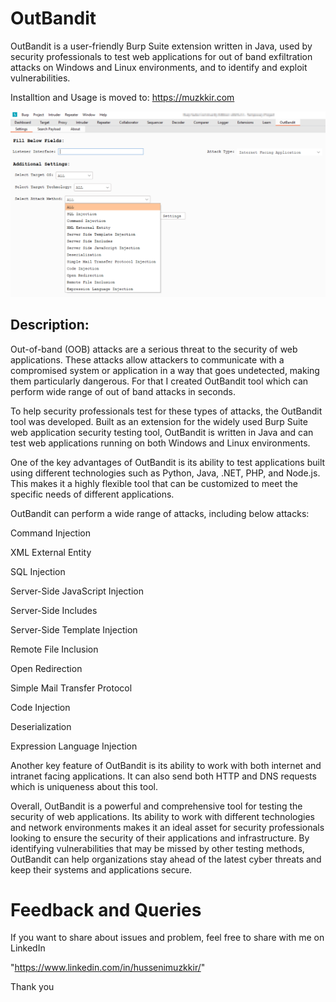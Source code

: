 # OutBandit
OutBandit is a user-friendly Burp Suite extension written in Java, used by security professionals to test web applications for out of band exfiltration attacks on Windows and Linux environments, and to identify and exploit vulnerabilities.

Installtion and Usage is moved to: https://muzkkir.com

![1](https://raw.githubusercontent.com/mymuzzy/OutBandit/main/OutBandit.png)

## Description:

Out-of-band (OOB) attacks are a serious threat to the security of web applications. These attacks allow attackers to communicate with a compromised system or application in a way that goes undetected, making them particularly dangerous. For that I created OutBandit tool which can perform wide range of out of band attacks in seconds.

To help security professionals test for these types of attacks, the OutBandit tool was developed. Built as an extension for the widely used Burp Suite web application security testing tool, OutBandit is written in Java and can test web applications running on both Windows and Linux environments.

One of the key advantages of OutBandit is its ability to test applications built using different technologies such as Python, Java, .NET, PHP, and Node.js. This makes it a highly flexible tool that can be customized to meet the specific needs of different applications.

OutBandit can perform a wide range of attacks, including below attacks:

Command Injection

XML External Entity

SQL Injection

Server-Side JavaScript Injection

Server-Side Includes

Server-Side Template Injection

Remote File Inclusion

Open Redirection

Simple Mail Transfer Protocol

Code Injection

Deserialization

Expression Language Injection


Another key feature of OutBandit is its ability to work with both internet and intranet facing applications. It can also send both HTTP and DNS requests which is uniqueness about this tool.

Overall, OutBandit is a powerful and comprehensive tool for testing the security of web applications. Its ability to work with different technologies and network environments makes it an ideal asset for security professionals looking to ensure the security of their applications and infrastructure. By identifying vulnerabilities that may be missed by other testing methods, OutBandit can help organizations stay ahead of the latest cyber threats and keep their systems and applications secure.


# Feedback and Queries

If you want to share about issues and problem, feel free to share with me on LinkedIn

"https://www.linkedin.com/in/hussenimuzkkir/" 

Thank you
